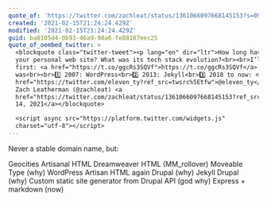 ```yaml
---
quote_of: 'https://twitter.com/zachleat/status/1361066097668145153?s=09'
created: '2021-02-15T21:24:24.429Z'
modified: '2021-02-15T21:24:24.429Z'
guid: ba0105d4-0b93-46a9-90a6-fe88107eec25
quote_of_oembed_twitter: >
  <blockquote class="twitter-tweet"><p lang="en" dir="ltr">How long have you had
  your personal web site? What was its tech stack evolution?<br><br>I’ll go
  first: <a href="https://t.co/ggcRs3SQVf">https://t.co/ggcRs3SQVf</a>
  was<br><br>1️⃣ 2007: WordPress<br>2️⃣ 2013: Jekyll<br>3️⃣ 2018 to now: <a
  href="https://twitter.com/eleven_ty?ref_src=twsrc%5Etfw">@eleven_ty</a></p>&mdash;
  Zach Leatherman (@zachleat) <a
  href="https://twitter.com/zachleat/status/1361066097668145153?ref_src=twsrc%5Etfw">February
  14, 2021</a></blockquote>

  <script async src="https://platform.twitter.com/widgets.js"
  charset="utf-8"></script>
---
```

Never a stable domain name, but:

Geocities
Artisanal HTML
Dreamweaver HTML (MM_rollover)
Moveable Type (why)
WordPress
Artisan HTML again
Drupal (why)
Jekyll
Drupal (why)
Custom static site generator from Drupal API (god why)
Express + markdown (now)
